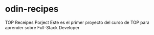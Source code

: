 # odin-recipes
TOP Receipes Porject
Este es el primer proyecto del curso de TOP para aprender sobre Full-Stack Developer